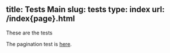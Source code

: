 title: Tests Main
slug: tests
type: index
url: /index{page}.html
---
These are the tests

The pagination test is [here](/pagination.html).
